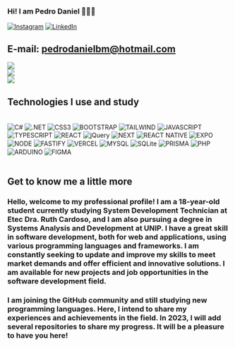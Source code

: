 ### Hi! I am Pedro Daniel 👋🇧🇷

[![Instagram](https://img.shields.io/badge/Instagram-E4405F?style=for-the-badge&logo=instagram&logoColor=white)](https://www.instagram.com/pedrodanielbrunetto/)
[![LinkedIn](https://img.shields.io/badge/LinkedIn-0077B5?style=for-the-badge&logo=linkedin&logoColor=white)](https://www.linkedin.com/in/pedrodanielbrunetto/)

## E-mail: pedrodanielbm@hotmail.com

<div>
<img src="https://github-readme-stats.vercel.app/api/top-langs/?username=PedroDanielBrunetto&theme=tokyonight&hide_border=true&layout=donut"><br>
<img src="https://github-readme-stats.vercel.app/api?username=PedroDanielBrunetto&theme=tokyonight&hide_border=true&include_all_commits=true&count_private=true"><br>
<img src="https://streak-stats.demolab.com/?user=PedroDanielBrunetto&theme=tokyonight&hide_border=true">
</div>

## Technologies I use and study

<div style="display:inline_block"><br/>
    <img align="center" alt="C#" src="https://img.shields.io/badge/C%23-239120?style=for-the-badge&logo=c-sharp&logoColor=white"/>
    <img align="center" alt=".NET" src="https://img.shields.io/badge/.NET-5C2D91?style=for-the-badge&logo=.net&logoColor=white"/>
    <img align="center" alt="CSS3" src="https://img.shields.io/badge/CSS3-1572B6?style=for-the-badge&logo=css3&logoColor=white"/>
    <img align="center" alt="BOOTSTRAP" src="https://img.shields.io/badge/Bootstrap-563D7C?style=for-the-badge&logo=bootstrap&logoColor=white"/>
    <img align="center" alt="TAILWIND" src="https://img.shields.io/badge/Tailwind_CSS-38B2AC?style=for-the-badge&logo=tailwind-css&logoColor=white"/>
    <img align="center" alt="JAVASCRIPT" src="https://img.shields.io/badge/JavaScript-F7DF1E?style=for-the-badge&logo=javascript&logoColor=black"/>
    <img align="center" alt="TYPESCRIPT" src="https://img.shields.io/badge/TypeScript-007ACC?style=for-the-badge&logo=typescript&logoColor=white"/>
    <img align="center" alt="REACT" src="https://img.shields.io/badge/React-20232A?style=for-the-badge&logo=react&logoColor=61DAFB"/>
    <img align="center" alt="jQuery" src="https://img.shields.io/badge/jQuery-0769AD?style=for-the-badge&logo=jquery&logoColor=white"/>
    <img align="center" alt="NEXT" src="https://img.shields.io/badge/Next-black?style=for-the-badge&logo=next.js&logoColor=white"/>
    <img align="center" alt="REACT NATIVE" src="https://img.shields.io/badge/React_Native-20232A?style=for-the-badge&logo=react&logoColor=61DAFB"/>
    <img align="center" alt="EXPO" src="https://img.shields.io/badge/expo-1C1E24?style=for-the-badge&logo=expo&logoColor=#D04A37"/>
    <img align="center" alt="NODE" src="https://img.shields.io/badge/Node.js-43853D?style=for-the-badge&logo=node.js&logoColor=white"/>
    <img align="center" alt="FASTIFY" src="https://img.shields.io/badge/fastify-%23000000.svg?style=for-the-badge&logo=fastify&logoColor=white"/>
    <img align="center" alt="VERCEL" src="https://img.shields.io/badge/Vercel-000000?style=for-the-badge&logo=vercel&logoColor=white"/>
    <img align="center" alt="MYSQL" src="https://img.shields.io/badge/MySQL-00000F?style=for-the-badge&logo=mysql&logoColor=white"/>
    <img align="center" alt="SQLite" src="https://img.shields.io/badge/sqlite-%2307405e.svg?style=for-the-badge&logo=sqlite&logoColor=white"/>
    <img align="center" alt="PRISMA" src="https://img.shields.io/badge/Prisma-3982CE?style=for-the-badge&logo=Prisma&logoColor=white"/>
    <img align="center" alt="PHP" src="https://img.shields.io/badge/PHP-777BB4?style=for-the-badge&logo=php&logoColor=white"/>
    <img align="center" alt="ARDUINO" src="https://img.shields.io/badge/-Arduino-00979D?style=for-the-badge&logo=Arduino&logoColor=white"/>
    <img align="center" alt="FIGMA" src="https://img.shields.io/badge/Figma-F24E1E?style=for-the-badge&logo=figma&logoColor=white"/>
</div>
<br>

## Get to know me a little more

### Hello, welcome to my professional profile! I am a 18-year-old student currently studying System Development Technician at Etec Dra. Ruth Cardoso, and I am also pursuing a degree in Systems Analysis and Development at UNIP. I have a great skill in software development, both for web and applications, using various programming languages and frameworks. I am constantly seeking to update and improve my skills to meet market demands and offer efficient and innovative solutions. I am available for new projects and job opportunities in the software development field.

### I am joining the GitHub community and still studying new programming languages. Here, I intend to share my experiences and achievements in the field. In 2023, I will add several repositories to share my progress. It will be a pleasure to have you here!
